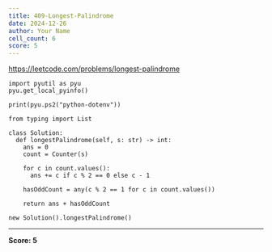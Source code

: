 ```yaml
---
title: 409-Longest-Palindrome
date: 2024-12-26
author: Your Name
cell_count: 6
score: 5
---
```


https://leetcode.com/problems/longest-palindrome


```
import pyutil as pyu
pyu.get_local_pyinfo()
```


```
print(pyu.ps2("python-dotenv"))
```


```
from typing import List
```


```
class Solution:
  def longestPalindrome(self, s: str) -> int:
    ans = 0
    count = Counter(s)

    for c in count.values():
      ans += c if c % 2 == 0 else c - 1

    hasOddCount = any(c % 2 == 1 for c in count.values())

    return ans + hasOddCount
```


```
new Solution().longestPalindrome()
```


---
**Score: 5**
